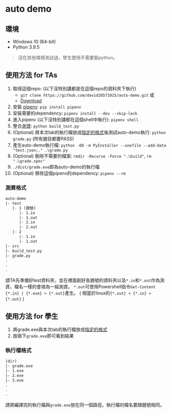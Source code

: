# auto demo

## 環境

* Windows 10 (64-bit)
* Python 3.9.5

> 沒在其他環境測試過，學生使用不需要裝python。

## 使用方法 for TAs

1. 取得這個repo: (以下沒特別講都是在這個repo的資料夾下執行)
   * `git clone https://github.com/david20571015/auto-demo.git` 或
   * [Download](https://github.com/david20571015/auto-demo/archive/refs/heads/main.zip)
2. 安裝 [pipenv](https://pypi.org/project/pipenv/): `pip install pipenv`
3. 安裝需要的dependency: `pipenv install --dev --skip-lock`
4. 進入pipenv (以下沒特別講都在這個shell中執行): `pipenv shell`
5. 整合[測資](https://github.com/david20571015/auto-demo#測資格式): `python build_test.py`
6. (Optional) 將本次lab的執行檔放成[指定的格式](https://github.com/david20571015/auto-demo#執行檔格式)後測試auto-demo執行: `python grade.py` (所有題目都要PASS)
7. 產生auto-demo執行檔: `python -OO -m PyInstaller --onefile --add-data "test.json;." .\grade.py`
8. (Optional) 刪除不需要的檔案: `rmdir -Recurse -Force ".\build"`, `rm ".\grade.spec"`
9. `./dist/grade.exe`即為auto-demo的執行檔
10. (Optional) 移除這個pipenv的dependency: `pipenv --rm`

### 測資格式

```txt
auto-demo
|- test
   |- 1 (題號)
      |- 1.in
      |- 1.out
      |- 2.in
      |- 2.out
   |- 2
      |- 1.in
      |- 1.out
|- src
|- build_test.py
|- grade.py
.
.
.
```

請TA先準備好test資料夾，並在裡面創好各題號的資料夾以及`*.in`和`*.out`作為測資，檔名一樣的會視為一組測資。
`*.out`可使用Powershell指令`Get-Content {*.in} | {*.exe} > {*.out}`產生。
( 相當於linux的`{*.out} < {*.in} > {*.out}` )

## 使用方法 for 學生

1. 將grade.exe與本次lab的執行檔放成[指定的格式](https://github.com/david20571015/auto-demo#執行檔格式)
2. 按兩下`grade.exe`即可看到結果

### 執行檔格式

```txt
(dir)
|- grade.exe
|- 1.exe
|- 2.exe
|- 3.exe
.
.
.
```

請將編譯完的執行檔與`grade.exe`放在同一個路徑。執行檔的檔名要跟題號相同。
